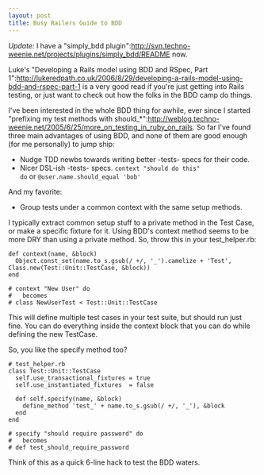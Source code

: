 ```yaml
--- 
layout: post
title: Busy Railers Guide to BDD
---
```

*Update:* I have a "simply_bdd plugin":http://svn.techno-weenie.net/projects/plugins/simply_bdd/README now.

Luke's "Developing a Rails model using BDD and RSpec, Part 1":http://lukeredpath.co.uk/2006/8/29/developing-a-rails-model-using-bdd-and-rspec-part-1 is a very good read if you're just getting into Rails testing, or just want to check out how the folks in the BDD camp do things.

I've been interested in the whole BDD thing for awhile, ever since I started "prefixing my test methods with should_*":http://weblog.techno-weenie.net/2005/6/25/more_on_testing_in_ruby_on_rails.  So far I've found three main advantages of using BDD, and none of them are good enough (for me personally) to jump ship:

* Nudge TDD newbs towards writing better -tests- specs for their code.
* Nicer DSL-ish -tests- specs.  <code>context "should do this" do</code> or <code>@user.name.should_equal 'bob'</code>

And my favorite:

* Group tests under a common context with the same setup methods.  

I typically extract common setup stuff to a private method in the Test Case, or make a specific fixture for it.  Using BDD's context method seems to be more DRY than using a private method.  So, throw this in your test_helper.rb:

<pre><code>def context(name, &block)
  Object.const_set(name.to_s.gsub(/ +/, '_').camelize + 'Test', Class.new(Test::Unit::TestCase, &block))
end

# context "New User" do
#   becomes
# class NewUserTest < Test::Unit::TestCase</code></pre>

This will define multiple test cases in your test suite, but should run just fine.  You can do everything inside the context block that you can do while defining the new TestCase.

So, you like the specify method too?

<pre><code># test_helper.rb
class Test::Unit::TestCase
  self.use_transactional_fixtures = true
  self.use_instantiated_fixtures  = false

  def self.specify(name, &block)
    define_method 'test_' + name.to_s.gsub(/ +/, '_'), &block
  end
end

# specify "should require password" do
#   becomes
# def test_should_require_password</code></pre>

Think of this as a quick 6-line hack to test the BDD waters.
